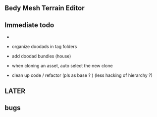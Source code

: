

## Bedy Mesh Terrain Editor




## Immediate todo 

-  
- organize doodads in  tag folders 
- add doodad bundles (house) 

- when cloning an asset, auto select the new clone 

- clean up code / refactor (pls as base ? ) (less hacking of hierarchy ?)
 
 
## LATER  


## bugs 

 